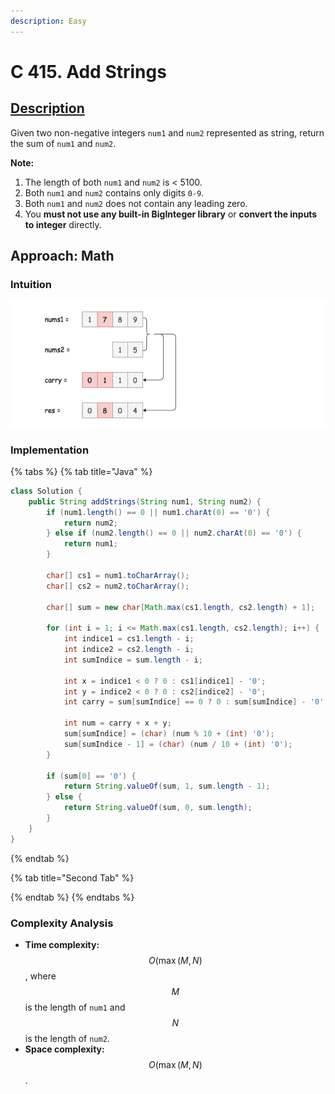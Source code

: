 ```yaml
---
description: Easy
---
```


# C 415. Add Strings

## [Description](https://leetcode.com/problems/add-strings/)

Given two non-negative integers `num1` and `num2` represented as string, return the sum of `num1` and `num2`.

**Note:**

1. The length of both `num1` and `num2` is &lt; 5100.
2. Both `num1` and `num2` contains only digits `0-9`.
3. Both `num1` and `num2` does not contain any leading zero.
4. You **must not use any built-in BigInteger library** or **convert the inputs to integer** directly.

## Approach: Math

### Intuition

![](../../../.gitbook/assets/image%20%28191%29.png)

### Implementation

{% tabs %}
{% tab title="Java" %}
```java
class Solution {
    public String addStrings(String num1, String num2) {
        if (num1.length() == 0 || num1.charAt(0) == '0') {
            return num2;
        } else if (num2.length() == 0 || num2.charAt(0) == '0') {
            return num1;
        }

        char[] cs1 = num1.toCharArray();
        char[] cs2 = num2.toCharArray();

        char[] sum = new char[Math.max(cs1.length, cs2.length) + 1];

        for (int i = 1; i <= Math.max(cs1.length, cs2.length); i++) {
            int indice1 = cs1.length - i;
            int indice2 = cs2.length - i;
            int sumIndice = sum.length - i;

            int x = indice1 < 0 ? 0 : cs1[indice1] - '0';
            int y = indice2 < 0 ? 0 : cs2[indice2] - '0';
            int carry = sum[sumIndice] == 0 ? 0 : sum[sumIndice] - '0';

            int num = carry + x + y;
            sum[sumIndice] = (char) (num % 10 + (int) '0');
            sum[sumIndice - 1] = (char) (num / 10 + (int) '0');
        }

        if (sum[0] == '0') {
            return String.valueOf(sum, 1, sum.length - 1);
        } else {
            return String.valueOf(sum, 0, sum.length);
        }
    }
}
```
{% endtab %}

{% tab title="Second Tab" %}

{% endtab %}
{% endtabs %}

### Complexity Analysis

* **Time complexity:** $$O(\max(M, N)$$, where $$M$$ is the length of `num1` and $$N$$ is the length of `num2`.
* **Space complexity:** $$O(\max(M, N)$$.



